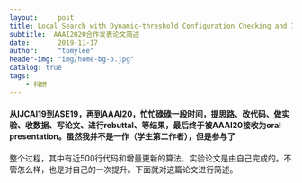 ```yaml
---
layout:     post
title: Local Search with Dynamic-threshold Configuration Checking and Incremental Neighborhood Updating for Maximum k-plex Problem 
subtitle:  AAAI2020合作发表论文简述
date:       2019-11-17
author:     "tomylee"
header-img: "img/home-bg-o.jpg"
catalog: true
tags:
    - 科研
---
```



#### 从IJCAI19到ASE19，再到AAAI20，忙忙碌碌一段时间，提思路、改代码、做实验、收数据、写论文、进行rebuttal、等结果，最后终于被AAAI20接收为oral presentation。虽然我并不是一作（学生第二作者），但是参与了
整个过程，其中有近500行代码和增量更新的算法、实验论文是由自己完成的。不管怎么样，也是对自己的一次提升。下面就对这篇论文进行简述。
